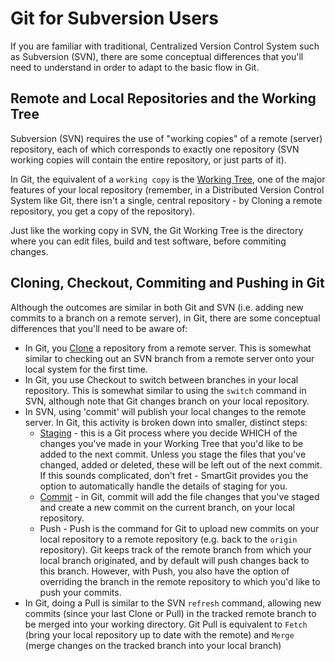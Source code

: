 # Git for Subversion Users

If you are familiar with traditional, Centralized Version Control System such as Subversion (SVN), there are some conceptual differences that you'll need to understand in order to adapt to the basic flow in Git.

## Remote and Local Repositories and the Working Tree

Subversion (SVN) requires the use of "working copies" of a remote (server) repository, each of which corresponds to exactly one repository (SVN working copies will contain the entire repository, or just parts of it).

In Git, the equivalent of a `working copy` is the [Working Tree](Working-Tree-States.md), one of the major features of your local repository (remember, in a Distributed Version Control System like Git, there isn't a single, central repository - by Cloning a remote repository, you get a copy of the repository).

Just like the working copy in SVN, the Git Working Tree is the directory where you can edit files, build and test software, before commiting changes. 

## Cloning, Checkout, Commiting and Pushing in Git

Although the outcomes are similar in both Git and SVN (i.e. adding new commits to a branch on a remote server), in Git, there are some conceptual differences that you'll need to be aware of:
- In Git, you [Clone](Clone.md) a repository from a remote server. This is somewhat similar to checking out an SVN branch from a remote server onto your local system for the first time.
- In Git, you use Checkout to switch between branches in your local repository. This is somewhat similar to using the `switch` command in SVN, although note that Git changes branch on your local repository.
- In SVN, using 'commit' will publish your local changes to the remote server. In Git, this activity is broken down into smaller, distinct steps:
  - [Staging](The-Index.md) - this is a Git process where you decide WHICH of the changes you've made in your Working Tree that you'd like to be added to the next commit. Unless you stage the files that you've changed, added or deleted, these will be left out of the next commit. If this sounds complicated, don't fret - SmartGit provides you the option to automatically handle the details of staging for you.
  - [Commit](Commits.md) - in Git, commit will add the file changes that you've staged and create a new commit on the current branch, on your local repository.
  - Push - Push is the command for Git to upload new commits on your local repository to a remote repository (e.g. back to the `origin` repository). Git keeps track of the remote branch from which your local branch originated, and by default will push changes back to this branch. However, with Push, you also have the option of overriding the branch in the remote repository to which you'd like to push your commits. 
 - In Git, doing a Pull is similar to the SVN `refresh` command, allowing new commits (since your last Clone or Pull) in the tracked remote branch to be merged into your working directory. Git Pull is equivalent to `Fetch` (bring your local repository up to date with the remote) and `Merge` (merge changes on the tracked branch into your local branch)
